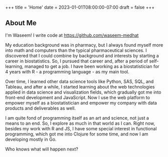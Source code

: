 +++
title = 'Home'
date = 2023-01-01T08:00:00-07:00
draft = false
+++

## About Me

I'm Waseem! I write code at <https://github.com/waseem-medhat>

My education background was in pharmacy, but I always found myself more into
math and computers than the typical pharmaceutical sciences. I discovered that
I could combine by background and interests by starting a career in
biostatistics. So, I pursued that career and, after a period of self-learning,
managed to get a job. I have been working as a biostatistician for 4 years with
R - a programming language - as my main tool.

Over time, I learned other data science tools like Python, SAS, SQL, and
Tableau, and after a while, I started learning about the web technologies
applied in data science and visualization fields, which gradually got me into
front-end development and JavaScript. Now I use the web platform to empower
myself as a biostatistician and empower my company with data products and
deliverables as well.

I am quite fond of programming itself as an art and science, not just a means
to an end. So, I explore as much in that world as I can. Right now, besides my
work with R and JS, I have some special interest in functional programming,
which got me into Clojure for some time, and now I am developing mostly in Go.

Who knows what will happen next?
